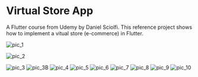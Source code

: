 # Virtual Store App

A Flutter course from Udemy by Daniel Sciolfi.
This reference project shows how to implement a vitual store (e-commerce) in Flutter.

![pic_1](https://user-images.githubusercontent.com/45148915/149857889-edc6cbd6-4c15-4652-ac3e-dd7fcb63ae19.png)

![pic_2](https://user-images.githubusercontent.com/45148915/149857939-d4239112-ba19-4b78-a858-affb9c39d186.png)

![pic_3](https://user-images.githubusercontent.com/45148915/149857949-50eeac9a-6b58-4713-ba19-d01ebbe85d67.png)
![pic_3B](https://user-images.githubusercontent.com/45148915/149857951-063c1910-c5e6-4e75-8c04-45bc07525646.png)
![pic_4](https://user-images.githubusercontent.com/45148915/149857954-482e9ae5-c41e-4804-833c-2cbd28406798.png)
![pic_5](https://user-images.githubusercontent.com/45148915/149857957-e1025084-6863-4f98-870a-4103c7fe8fd3.png)
![pic_6](https://user-images.githubusercontent.com/45148915/149857959-e550854f-f770-4b22-95da-778e22c43b5d.png)
![pic_7](https://user-images.githubusercontent.com/45148915/149857977-606f2c8a-9408-4738-ae50-34bbacaf6e33.png)
![pic_8](https://user-images.githubusercontent.com/45148915/149857988-f0565434-78fd-484c-84be-a1359f9f2769.png)
![pic_9](https://user-images.githubusercontent.com/45148915/149857995-ea91e88d-9115-4042-a5fc-ef6a6bcf0169.png)
![pic_10](https://user-images.githubusercontent.com/45148915/149858000-85832f15-aaf9-4d8a-b73d-c356480a0553.png)

